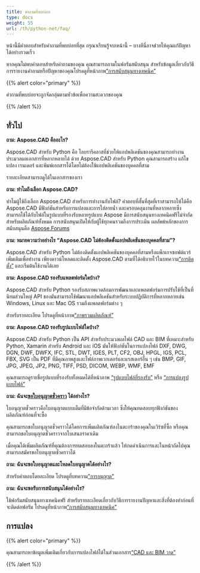 ```yaml
---
title: คำถามที่พบบ่อย
type: docs
weight: 55
url: /th/python-net/faq/
---
```


หน้านี้มีคำตอบสำหรับคำถามที่พบบ่อยที่สุด กรุณาเรียนรู้จากหน้านี้ – บางทีนี่อาจช่วยให้คุณแก้ปัญหาได้อย่างรวดเร็ว

หากคุณไม่พบคำตอบสำหรับคำถามของคุณ คุณสามารถถามในฟอรัมสนับสนุน สำหรับข้อมูลเกี่ยวกับวิธีการรายงานคำถามหรือปัญหาของคุณโปรดดูที่หน้าภาพ[“การสนับสนุนทางเทคนิค”](/th/cad/python-net/technical-support)

{{% alert color="primary" %}} 

คำถามที่พบบ่อยจะถูกจัดกลุ่มตามหัวข้อเพื่อความสะดวกของคุณ

{{% /alert %}}

## **ทั่วไป**
**ถาม: Aspose.CAD คืออะไร?**

Aspose.CAD สำหรับ Python คือ ไลบรารีคลาสที่ช่วยให้แอปพลิเคชันของคุณสามารถทำงานประมวลผลเอกสารที่หลากหลายได้ ด้วย Aspose.CAD สำหรับ Python คุณสามารถสร้าง แก้ไข แปลง เรนเดอร์ และพิมพ์เอกสารได้โดยไม่ต้องใช้แอปพลิเคชันของบุคคลที่สาม

รายละเอียดสามารถดูได้ในเอกสารของเรา

**ถาม: ทำไมถึงเลือก Aspose.CAD?**

ทำไมผู้ใช้ถึงเลือก Aspose.CAD สำหรับการทำงานกับไฟล์?
คำตอบที่สั้นที่สุดที่เราสามารถให้ได้คือ Aspose.CAD มีฟังก์ชันสำหรับการแปลงและการใส่ลายน้ำ และครอบคลุมงานที่หลากหลายซึ่งสามารถใช้ได้กับไฟล์ในรูปแบบที่รองรับหลายรูปแบบ
Aspose มีการสนับสนุนทางเทคนิคฟรีไม่จำกัดสำหรับผลิตภัณฑ์ทั้งหมด 
การสนับสนุนเปิดให้กับผู้ใช้ทุกคนรวมถึงการประเมิน ผลลัพธ์หลักของการสนับสนุนคือ [Aspose.Forums](https://forum.aspose.com/c/cad/19)

**ถาม: หมายความว่าอย่างไร “Aspose.CAD ไม่ต้องติดตั้งแอปพลิเคชันของบุคคลที่สาม”?**

Aspose.CAD สำหรับ Python ไม่ต้องติดตั้งแอปพลิเคชันของบุคคลที่สามหรือแพ็กเกจซอฟต์แวร์เพิ่มเติมเพื่อทำงาน เพียงดาวน์โหลดและติดตั้ง Aspose.CAD ตามที่ได้อธิบายไว้ในบทความ[“การติดตั้ง”](/th/cad/python-net/installation/) และเริ่มต้นใช้งานได้เลย

**ถาม: Aspose.CAD รองรับแพลตฟอร์มใดบ้าง?**

Aspose.CAD สำหรับ Python รองรับสภาพแวดล้อมการพัฒนาและแพลตฟอร์มการปรับใช้ที่เป็นที่นิยมส่วนใหญ่ API ของมันสามารถใช้พัฒนาแอปพลิเคชันสำหรับระบบปฏิบัติการที่หลากหลายเช่น Windows, Linux และ Mac OS รวมถึงแพลตฟอร์มต่าง ๆ

สำหรับรายละเอียด โปรดดูที่หน้าภาพ[“ภาพรวมผลิตภัณฑ์”](/th/cad/python-net/product-overview/)

**ถาม: Aspose.CAD รองรับรูปแบบไฟล์ใดบ้าง?**

Aspose.CAD สำหรับ Python เป็น API สำหรับประมวลผลไฟล์ CAD และ BIM ที่เหมาะสำหรับ Python, Xamarin สำหรับ Android และ iOS 
มันให้ฟังก์ชันในการแปลงไฟล์ DXF, DWG, DGN, DWF, DWFX, IFC, STL, DWT, IGES, PLT, CF2, OBJ, HPGL, IGS, PCL, FBX, SVG เป็น PDF ที่มีคุณภาพสูงและไฟล์ภาพเวกเตอร์และแรสเตอร์อื่น ๆ เช่น BMP, GIF, JPG, JPEG, JP2, PNG, TIFF, PSD, DICOM, WEBP, WMF, EMF 

คุณสามารถดูรายชื่อรูปแบบที่รองรับทั้งหมดได้ที่หน้าภาพ [“รูปแบบไฟล์ที่รองรับ”](/th/cad/python-net/supported-file-formats/) หรือ [“การแปลงรูปแบบไฟล์”](/th/cad/python-net/converting-file-formats/)

**ถาม: ฉันจะ[ขอใบอนุญาตชั่วคราว](https://purchase.aspose.com/temporary-license/) ได้อย่างไร?**

ใบอนุญาตชั่วคราวคือใบอนุญาตแบบเต็มที่มีข้อจำกัดด้านเวลา ซึ่งให้คุณทดสอบทุกฟังก์ชันของผลิตภัณฑ์ก่อนที่จะซื้อ

คุณสามารถขอใบอนุญาตชั่วคราวได้โดยการเพิ่มผลิตภัณฑ์ลงในตะกร้าของคุณในเวิร์ซที่ซื้อ หรือคุณสามารถขอใบอนุญาตชั่วคราวจากใบเสนอราคาเดิม

เมื่อคุณได้เพิ่มผลิตภัณฑ์ที่คุณต้องการทดสอบลงในตะกร้าแล้ว ให้กดดำเนินการและในหน้าถัดไปคุณสามารถสมัครขอใบอนุญาตชั่วคราวได้

**ถาม: ฉันจะขอใบอนุญาตและโหลดใบอนุญาตได้อย่างไร?**

สำหรับคำตอบโดยละเอียด โปรดดูที่บทความ["การอนุญาต"](/th/cad/python-net/licensing/)

**ถาม: ฉันจะขอรับการสนับสนุนได้อย่างไร?**

ใช้ฟอรัมสนับสนุนทางเทคนิคฟรี สำหรับรายละเอียดเกี่ยวกับวิธีการรายงานปัญหาและสิ่งที่ต้องทำก่อนที่จะติดต่อฟอรัม โปรดดูที่หน้าภาพ[“การสนับสนุนทางเทคนิค”](/th/cad/python-net/technical-support)

## **การแปลง**

{{% alert color="primary" %}} 

คุณสามารถหาข้อมูลเพิ่มเติมเกี่ยวกับการแปลงไฟล์ได้ในส่วนเอกสาร[“CAD และ BIM วาด”](/th/cad/python-net/cad-and-bim-drawings/)

{{% /alert %}}

